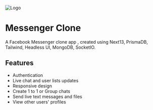 ![Logo](https://messengernews.fb.com/wp-content/uploads/2021/07/121580929_1042359612888812_1633869688219687211_n-1.png?w=100)

# Messenger Clone

A Facebook Messenger clone app , created using Next13, PrismaDB, Tailwind, Headless UI, MongoDB, SocketIO.

## Features

- Authentication
- Live chat and user lists updates
- Responsive design
- Create 1 to 1 or Group chats
- Send live text messages and files
- View other users' profiles
